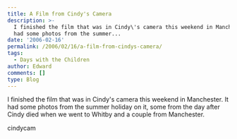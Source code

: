 ```yaml
---
title: A Film from Cindy's Camera
description: >-
  I finished the film that was in Cindy\'s camera this weekend in Manchester. It
  had some photos from the summer...
date: '2006-02-16'
permalink: /2006/02/16/a-film-from-cindys-camera/
tags:
  - Days with the Children
author: Edward
comments: []
type: Blog
---
```


I finished the film that was in Cindy\'s camera this weekend in
Manchester. It had some photos from the summer holiday on it, some from
the day after Cindy died when we went to Whitby and a couple from
Manchester.

<wpg2>cindycam</wpg2>

